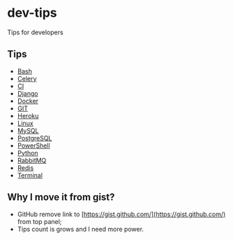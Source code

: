 # dev-tips
Tips for developers


## Tips
* [Bash](tips/bash.md)
* [Celery](tips/celery.md)
* [CI](tips/ci.md)
* [Django](tips/django.md)
* [Docker](tips/docker.md)
* [GIT](tips/git.md)
* [Heroku](tips/heroku.md)
* [Linux](tips/linux.md)
* [MySQL](tips/mysql.md)
* [PostgreSQL](tips/postgresql.md)
* [PowerShell](tips/power-shell.md)
* [Python](tips/python.md)
* [RabbitMQ](tips/rabbitmq.md)
* [Redis](tips/redis.md)
* [Terminal](tips/terminal.md)


## Why I move it from gist?
* GitHub remove link to [https://gist.github.com/](https://gist.github.com/) from top panel;
* Tips count is grows and I need more power.
